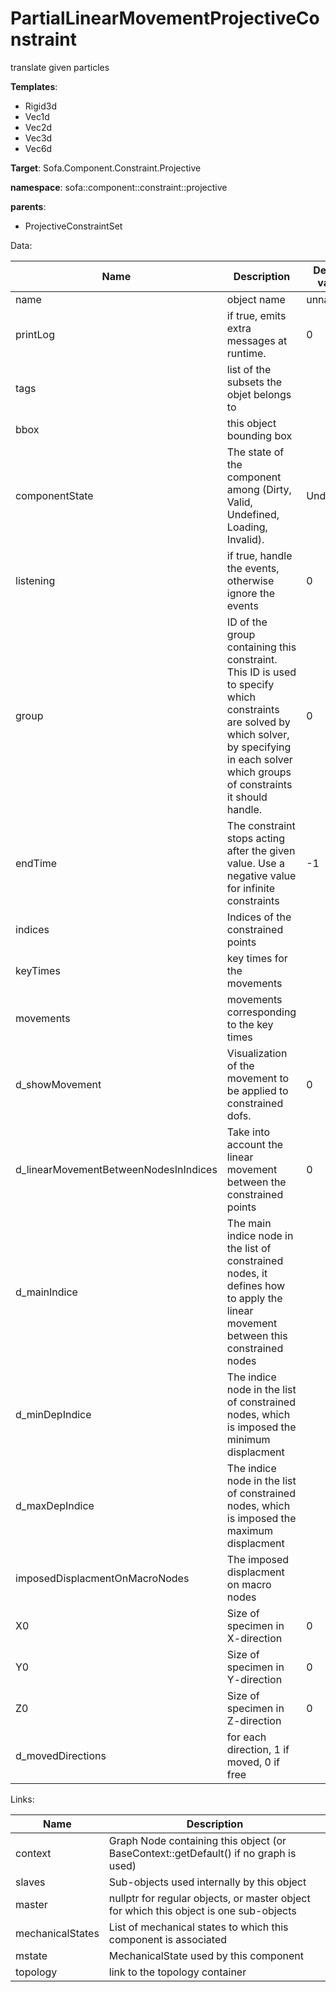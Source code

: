 # PartialLinearMovementProjectiveConstraint

translate given particles


__Templates__:

- Rigid3d
- Vec1d
- Vec2d
- Vec3d
- Vec6d

__Target__: Sofa.Component.Constraint.Projective

__namespace__: sofa::component::constraint::projective

__parents__: 

- ProjectiveConstraintSet

Data: 

<table>
<thead>
    <tr>
        <th>Name</th>
        <th>Description</th>
        <th>Default value</th>
    </tr>
</thead>
<tbody>
	<tr>
		<td>name</td>
		<td>
object name
</td>
		<td>unnamed</td>
	</tr>
	<tr>
		<td>printLog</td>
		<td>
if true, emits extra messages at runtime.
</td>
		<td>0</td>
	</tr>
	<tr>
		<td>tags</td>
		<td>
list of the subsets the objet belongs to
</td>
		<td></td>
	</tr>
	<tr>
		<td>bbox</td>
		<td>
this object bounding box
</td>
		<td></td>
	</tr>
	<tr>
		<td>componentState</td>
		<td>
The state of the component among (Dirty, Valid, Undefined, Loading, Invalid).
</td>
		<td>Undefined</td>
	</tr>
	<tr>
		<td>listening</td>
		<td>
if true, handle the events, otherwise ignore the events
</td>
		<td>0</td>
	</tr>
	<tr>
		<td>group</td>
		<td>
ID of the group containing this constraint. This ID is used to specify which constraints are solved by which solver, by specifying in each solver which groups of constraints it should handle.
</td>
		<td>0</td>
	</tr>
	<tr>
		<td>endTime</td>
		<td>
The constraint stops acting after the given value.
Use a negative value for infinite constraints
</td>
		<td>-1</td>
	</tr>
	<tr>
		<td>indices</td>
		<td>
Indices of the constrained points
</td>
		<td></td>
	</tr>
	<tr>
		<td>keyTimes</td>
		<td>
key times for the movements
</td>
		<td></td>
	</tr>
	<tr>
		<td>movements</td>
		<td>
movements corresponding to the key times
</td>
		<td></td>
	</tr>
	<tr>
		<td>d_showMovement</td>
		<td>
Visualization of the movement to be applied to constrained dofs.
</td>
		<td>0</td>
	</tr>
	<tr>
		<td>d_linearMovementBetweenNodesInIndices</td>
		<td>
Take into account the linear movement between the constrained points
</td>
		<td>0</td>
	</tr>
	<tr>
		<td>d_mainIndice</td>
		<td>
The main indice node in the list of constrained nodes, it defines how to apply the linear movement between this constrained nodes 
</td>
		<td></td>
	</tr>
	<tr>
		<td>d_minDepIndice</td>
		<td>
The indice node in the list of constrained nodes, which is imposed the minimum displacment 
</td>
		<td></td>
	</tr>
	<tr>
		<td>d_maxDepIndice</td>
		<td>
The indice node in the list of constrained nodes, which is imposed the maximum displacment 
</td>
		<td></td>
	</tr>
	<tr>
		<td>imposedDisplacmentOnMacroNodes</td>
		<td>
The imposed displacment on macro nodes
</td>
		<td></td>
	</tr>
	<tr>
		<td>X0</td>
		<td>
Size of specimen in X-direction
</td>
		<td>0</td>
	</tr>
	<tr>
		<td>Y0</td>
		<td>
Size of specimen in Y-direction
</td>
		<td>0</td>
	</tr>
	<tr>
		<td>Z0</td>
		<td>
Size of specimen in Z-direction
</td>
		<td>0</td>
	</tr>
	<tr>
		<td>d_movedDirections</td>
		<td>
for each direction, 1 if moved, 0 if free
</td>
		<td></td>
	</tr>

</tbody>
</table>

Links: 

| Name | Description |
| ---- | ----------- |
|context|Graph Node containing this object (or BaseContext::getDefault() if no graph is used)|
|slaves|Sub-objects used internally by this object|
|master|nullptr for regular objects, or master object for which this object is one sub-objects|
|mechanicalStates|List of mechanical states to which this component is associated|
|mstate|MechanicalState used by this component|
|topology|link to the topology container|



